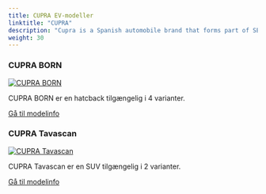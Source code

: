 ```yaml
---
title: CUPRA EV-modeller
linktitle: "CUPRA"
description: "Cupra is a Spanish automobile brand that forms part of SEAT. It was created in 2018 as a spin-off of SEAT's performance division. Cupra stands for Cup Racing and reflects the brand's passion for racing and powerful car."
weight: 30
---
```

<!-- markdownlint-disable MD033 -->
<!-- markdownlint-disable MD010 -->


<div class="container p-3 mb-4 bg-body-tertiary rounded border">
<h3> CUPRA BORN</h3>
	<div class="row">
		<div class="col col-12 col-md-6">
			<a href="born"><img src="https://media.evkx.net/multimedia/models/cupra/born/born_58/main_1_st.jpg" class="img-fluid" alt="CUPRA BORN" ></a>
		</div>
		<div class="col col-12 col-md-6">
<p>
CUPRA BORN er en hatcback tilgængelig i 4 varianter.
</p>
	<a href="born/" class="btn btn-outline-primary" role="button">Gå til modelinfo</a>
		</div>
	</div>
</div>
<div class="container p-3 mb-4 bg-body-tertiary rounded border">
<h3> CUPRA Tavascan</h3>
	<div class="row">
		<div class="col col-12 col-md-6">
			<a href="tavascan"><img src="https://media.evkx.net/multimedia/models/cupra/tavascan/tavascan_vz/main_1_st.JPG" class="img-fluid" alt="CUPRA Tavascan" ></a>
		</div>
		<div class="col col-12 col-md-6">
<p>
CUPRA Tavascan er en SUV tilgængelig i 2 varianter.
</p>
	<a href="tavascan/" class="btn btn-outline-primary" role="button">Gå til modelinfo</a>
		</div>
	</div>
</div>

